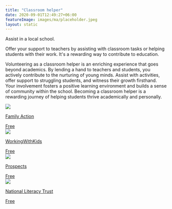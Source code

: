 ```yaml
---
title: "Classroom helper"
date: 2020-09-01T12:49:27+06:00
featureImage: images/ma/placeholder.jpeg
layout: static
---
```


Assist in a local school.

Offer your support to teachers by assisting with classroom tasks or helping students with their work. It's a rewarding way to contribute to education.

Volunteering as a classroom helper is an enriching experience that goes beyond academics. By lending a hand to teachers and students, you actively contribute to the nurturing of young minds. Assist with activities, offer support to struggling students, and witness their growth firsthand. Your involvement fosters a positive learning environment and builds a sense of community within the school. Becoming a classroom helper is a rewarding journey of helping students thrive academically and personally.

<a class="ma-link" href="https://www.family-action.org.uk/volunteer-role/pre-school-assistant/"><div class="ma-card ma-card-Community"><div class="ma-icon"><img src ="/images/Icon-check - community - opacity.svg"/></div><div class="ma-name"><p>Family Action</p></div><div class="ma-paid-text"><span>Free</span></div></div></a><a class="ma-link" href="https://www.workingwithkids.co.uk/classroom-assistant.html"><div class="ma-card ma-card-Community"><div class="ma-icon"><img src ="/images/Icon-check - community - opacity.svg"/></div><div class="ma-name"><p>WorkingWithKids</p></div><div class="ma-paid-text"><span>Free</span></div></div></a><a class="ma-link" href="https://www.prospects.ac.uk/jobs-and-work-experience/job-sectors/teacher-training-and-education/volunteering-in-schools"><div class="ma-card ma-card-Community"><div class="ma-icon"><img src ="/images/Icon-check - community - opacity.svg"/></div><div class="ma-name"><p>Prospects</p></div><div class="ma-paid-text"><span>Free</span></div></div></a><a class="ma-link" href="https://literacytrust.org.uk/free-resources/"><div class="ma-card ma-card-Community"><div class="ma-icon"><img src ="/images/Icon-check - community - opacity.svg"/></div><div class="ma-name"><p>National Literacy Trust</p></div><div class="ma-paid-text"><span>Free</span></div></div></a>  

<br/><br/>






